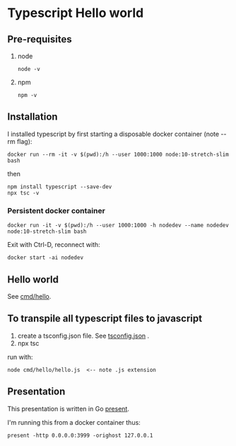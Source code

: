 # Typescript Hello world

## Pre-requisites
1. node  
   ```
   node -v
   ```
1. npm  
   ```
   npm -v
   ```

## Installation
I installed typescript by first starting a disposable docker container (note --rm flag):
```
docker run --rm -it -v $(pwd):/h --user 1000:1000 node:10-stretch-slim bash
```
then
```
npm install typescript --save-dev
npx tsc -v
```

### Persistent docker container
```
docker run -it -v $(pwd):/h --user 1000:1000 -h nodedev --name nodedev node:10-stretch-slim bash
```
Exit with Ctrl-D,
reconnect with:
```
docker start -ai nodedev
```

## Hello world
See [cmd/hello](cmd/hello/README.md).

## To transpile all typescript files to javascript
1. create a tsconfig.json file. See [tsconfig.json](tsconfig.json) .
1. npx tsc

run with:
```
node cmd/hello/hello.js  <-- note .js extension
```
## Presentation
This presentation is written in Go [present](https://godoc.org/golang.org/x/tools/present).

I'm running this from a docker container thus:
```
present -http 0.0.0.0:3999 -orighost 127.0.0.1
```